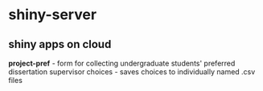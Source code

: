 # shiny-server
## shiny apps on cloud

**project-pref** - form for collecting undergraduate students' preferred dissertation supervisor choices
             - saves choices to individually named .csv files
